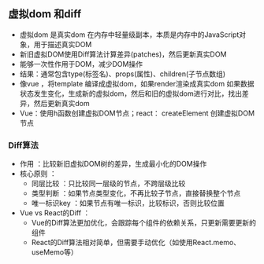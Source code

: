 ## 虚拟dom 和diff 
- 虚拟dom 是真实dom 在内存中轻量级副本，本质是内存中的JavaScript对象，用于描述真实DOM
- 新旧虚拟DOM使用Diff算法计算差异(patches)，然后更新真实DOM
- 能够一次性作用于DOM，减少DOM操作
- 结果：通常包含type(标签名)、props(属性)、children(子节点数组)
- 像vue ，将template 编译成虚拟dom，如果render渲染成真实dom
  如果数据状态发生变化，生成新的虚拟dom，然后和旧的虚拟dom进行对比，找出差异，然后更新真实dom
- Vue：使用h函数创建虚拟DOM节点；react： createElement 创建虚拟DOM节点

### Diff算法
- 作用 ：比较新旧虚拟DOM树的差异，生成最小化的DOM操作
- 核心原则 ：
  - 同层比较 ：只比较同一层级的节点，不跨层级比较
  - 类型判断 ：如果节点类型变化，不再比较子节点，直接替换整个节点
  - 唯一标识key ：如果节点有唯一标识，比较标识，否则比较位置
- Vue vs React的Diff ：
    - Vue的Diff算法更加优化，会跟踪每个组件的依赖关系，只更新需要更新的组件
    - React的Diff算法相对简单，但需要手动优化（如使用React.memo、useMemo等）

